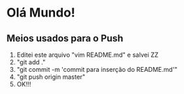 # Olá Mundo!
## Meios usados para o Push
1. Editei este arquivo "vim README.md" e salvei ZZ
2. "git add ."
3.  "git commit -m 'commit para inserção do README.md'"
3. "git push origin master"
4. OK!!!
